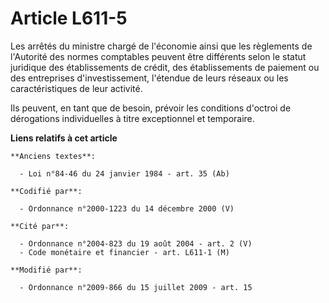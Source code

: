 # Article L611-5

Les arrêtés du ministre chargé de l'économie ainsi que les règlements de l'Autorité des normes comptables peuvent être
différents selon le statut juridique   des établissements de crédit, des établissements de paiement ou des entreprises
d'investissement, l'étendue de leurs réseaux ou les caractéristiques de leur activité. 

Ils peuvent, en tant que de besoin, prévoir les conditions d'octroi de dérogations individuelles à titre exceptionnel et
temporaire.

**Liens relatifs à cet article**

	**Anciens textes**:

	  - Loi n°84-46 du 24 janvier 1984 - art. 35 (Ab)

	**Codifié par**:

	  - Ordonnance n°2000-1223 du 14 décembre 2000 (V)

	**Cité par**:

	  - Ordonnance n°2004-823 du 19 août 2004 - art. 2 (V)
	  - Code monétaire et financier - art. L611-1 (M)

	**Modifié par**:

	  - Ordonnance n°2009-866 du 15 juillet 2009 - art. 15
